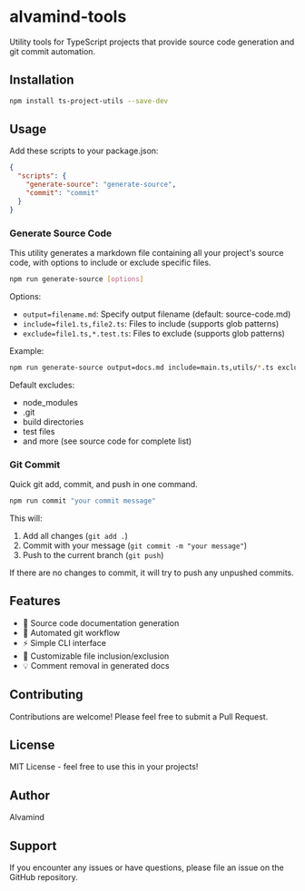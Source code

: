 # alvamind-tools

Utility tools for TypeScript projects that provide source code generation and git commit automation.

## Installation

```bash
npm install ts-project-utils --save-dev
```

## Usage

Add these scripts to your package.json:
```json
{
  "scripts": {
    "generate-source": "generate-source",
    "commit": "commit"
  }
}
```

### Generate Source Code

This utility generates a markdown file containing all your project's source code, with options to include or exclude specific files.

```bash
npm run generate-source [options]
```

Options:
- `output=filename.md`: Specify output filename (default: source-code.md)
- `include=file1.ts,file2.ts`: Files to include (supports glob patterns)
- `exclude=file1.ts,*.test.ts`: Files to exclude (supports glob patterns)

Example:
```bash
npm run generate-source output=docs.md include=main.ts,utils/*.ts exclude=*.test.ts,*.spec.ts
```

Default excludes:
- node_modules
- .git
- build directories
- test files
- and more (see source code for complete list)

### Git Commit

Quick git add, commit, and push in one command.

```bash
npm run commit "your commit message"
```

This will:
1. Add all changes (`git add .`)
2. Commit with your message (`git commit -m "your message"`)
3. Push to the current branch (`git push`)

If there are no changes to commit, it will try to push any unpushed commits.

## Features

- 📝 Source code documentation generation
- 🔄 Automated git workflow
- ⚡ Simple CLI interface
- 🎯 Customizable file inclusion/exclusion
- 💡 Comment removal in generated docs

## Contributing

Contributions are welcome! Please feel free to submit a Pull Request.

## License

MIT License - feel free to use this in your projects!

## Author

Alvamind

## Support

If you encounter any issues or have questions, please file an issue on the GitHub repository.
